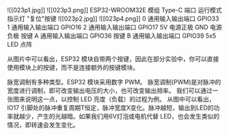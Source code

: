 ![[023p1.jpg]]
![[023p3.png]]
ESP32-WROOM32E 模组
Type-C 端口
运行模式 指示灯
"复位"按键
![[023p2.jpg]]
![[023p4.png]]
0 通用输入输出端口 GPIO33
1 通用输入输出端口 GPIO16
2 通用输入输出端口 GPIO17
5V 电源正极
GND 电源负极
按键 A 通用输入输出端口 GPIO36
按键 B 通用输入输出端口 GPIO39
5x5 LED 点阵

从图片中可以看出，ESP32 模块自带两个按键，因此在部分实验中，你可以直接使用模块上的按键，而不是连接额外的按键模块。

脉宽调制有多种类型。ESP32 模块采用数字 PWM。
脉宽调制(PWM)是对脉冲的宽度进行调制，即可改变输出电压的大小，也可改变输出频率。
我们可以通过一张图来说明这一点，以控制 LED 亮度（负载）的过程为例。
从图中可以看出，IO17 引脚处的脉冲重复周期T恒定，脉冲宽度X变化。脉冲越短，输出到LED的功率就越少，产生的光越暗。如果我们用6V灯泡或电机代替 LED，也会发生类似的情况，即转速会发生变化。